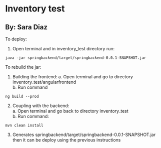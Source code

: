 # Inventory test
## By: Sara Diaz

To deploy: 

1. Open terminal and in inventory_test directory run: 
<pre><code>java -jar springbackend/target/springbackend-0.0.1-SNAPSHOT.jar</code></pre>

To rebuild the jar: 

1. Building the frontend: 
a. Open terminal and go to directory inventory_test/angularfrontend  
b. Run command  
<pre><code>ng build --prod</code></pre>


2. Coupling with the backend:  
a. Open terminal and go back to directory inventory_test  
b. Run command:  
<pre><code>mvn clean install</code></pre>

3. Generates springbackend/target/springbackend-0.0.1-SNAPSHOT.jar then it can be deploy using the previous instructions
